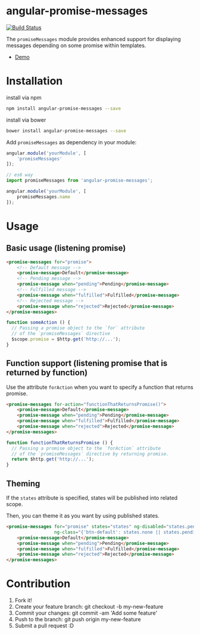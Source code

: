# angular-promise-messages

[![Build Status](https://travis-ci.org/hshn/angular-promise-messages.svg?branch=master)](https://travis-ci.org/hshn/angular-promise-messages)

The `promiseMessages` module provides enhanced support for displaying messages depending on some promise within templates.

- [Demo](http://plnkr.co/edit/P5w7kyWfN2evpley82lt?p=preview)

# Installation

install via npm

```bash
npm install angular-promise-messages --save
```

install via bower

```bash
bower install angular-promise-messages --save
```

Add `promiseMessages` as dependency in your module:

```js
angular.module('yourModule', [
    'promiseMessages'
]);
```

```js
// es6 way
import promiseMessages from 'angular-promise-messages';

angular.module('yourModule', [
    promiseMessages.name
]);
```

# Usage

## Basic usage (listening promise)

```html
<promise-messages for="promise">
    <!-- Default message -->
    <promise-message>Default</promise-message>
    <!-- Pending message -->
    <promise-message when="pending">Pending</promise-message>
    <!-- Fulfilled message -->
    <promise-message when="fulfilled">Fulfilled</promise-message>
    <!-- Rejected message -->
    <promise-message when="rejected">Rejected</promise-message>
</promise-messages>
```

```js
function someAction () {
  // Passing a promise object to the `for` attribute
  // of the `promiseMessages` directive
  $scope.promise = $http.get('http://...');
}
```

## Function support (listening promise that is returned by function)

Use the attribute `forAction` when you want to specify a function that returns promise.

```html
<promise-messages for-action="functionThatReturnsPromise()">
    <promise-message>Default</promise-message>
    <promise-message when="pending">Pending</promise-message>
    <promise-message when="fulfilled">Fulfilled</promise-message>
    <promise-message when="rejected">Rejected</promise-message>
</promise-messages>
```

```js
function functionThatReturnsPromise () {
  // Passing a promise object to the `forAction` attribute
  // of the `promiseMessages` directive by returning promise.
  return $http.get('http://...');
}
```

## Theming

If the `states` attribute is specified, states will be published into related scope.

Then, you can theme it as you want by using published states.

```html
<promise-messages for="promise" states="states" ng-disabled="states.pending"
                  ng-class="{'btn-default': states.none || states.pending, 'btn-danger': states.rejected, 'btn-success': states.resolved}">
    <promise-message>Default</promise-message>
    <promise-message when="pending">Pending</promise-message>
    <promise-message when="fulfilled">Fulfilled</promise-message>
    <promise-message when="rejected">Rejected</promise-message>
</promise-messages>
```

# Contribution

1. Fork it!
1. Create your feature branch: git checkout -b my-new-feature
1. Commit your changes: git commit -am 'Add some feature'
1. Push to the branch: git push origin my-new-feature
1. Submit a pull request :D
